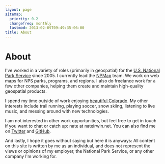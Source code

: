 ```yaml
---
layout: page
sitemap:
  priority: 0.2
  changefreq: monthly
  lastmod: 2013-02-09T09:49:35-06:00
title: About
---
```


# About

I've worked in a variety of roles (primarily in geospatial) for the [U.S. National Park Service](http://www.nps.gov) since 2005. I currently lead the [NPMap](http://www.nps.gov/npmap) team. We work on web maps for NPS parks, programs, and regions. I also do freelance work for a few other companies, helping them create and maintain high-quality geospatial products.

I spend my time outside of work enjoying [beautiful Colorado](http://fuckyeahcolorado.tumblr.com/). My other interests include trail running, playing soccer, snow skiing, listening to live music, and messing around with new technologies.

I am not interested in other work opportunities, but feel free to get in touch if you want to chat or catch up: nate at nateirwin.net. You can also find me on [Twitter](http://twitter.com/nateirwin) and [GitHub](http://github.com/nateirwin).

And lastly, I hope it goes without saying but here it is anyways: All content on this site is written by me as an individual, and does not represent the views or opinions of my employer, the National Park Service, or any other company I'm working for.